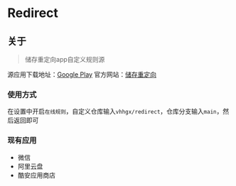 # Redirect

## 关于

> 储存重定向app自定义规则源

源应用下载地址：[Google Play](https://play.google.com/store/apps/details?id=moe.shizuku.redirectstorage)
官方网站：[储存重定向](https://sr.rikka.app/)

### 使用方式

在设置中开启`在线规则`，自定义仓库输入`vhhgx/redirect`，仓库分支输入`main`，然后返回即可


### 现有应用

- 微信
- 阿里云盘
- 酷安应用商店